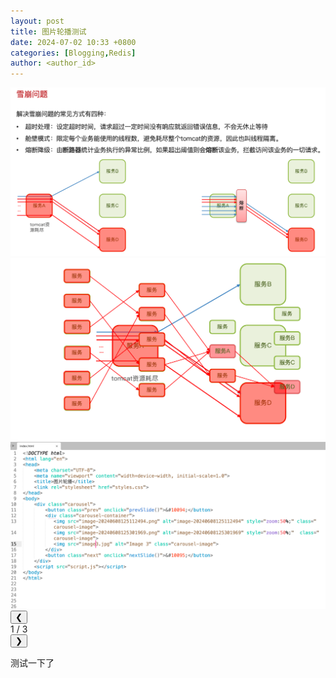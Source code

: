 ```yaml
---
layout: post
title: 图片轮播测试
date: 2024-07-02 10:33 +0800
categories: [Blogging,Redis]
author: <author_id>
---
```



<!-- 引入样式表 -->
<link rel="stylesheet" href="{{ '/assets/styles.css' | relative_url }}">

<div class="carousel">
    <div class="carousel-container">
        <img src="../media/2024-0702-carousel/image-20240608125112494.png" alt="image 1" class="carousel-image" >
        <img src="../media/2024-0702-carousel/image-20240608125301969.png" alt="image 2" class="carousel-image" >
        <img src="../media/2024-0702-carousel/image-20240608125932120.png" alt="image 3" class="carousel-image" >
    </div>
    <div class="carousel-controls">
        <button class="prev" onclick="prevSlide()">&#10094;</button>
        <div class="carousel-indicator">
            <span id="current-slide">1</span> / <span id="total-slides">3</span>
        </div>
        <button class="next" onclick="nextSlide()">&#10095;</button>
    </div>
</div>

<!-- 引入脚本文件 -->
<script src="{{ '/assets/script.js' | relative_url }}"></script>


测试一下了
